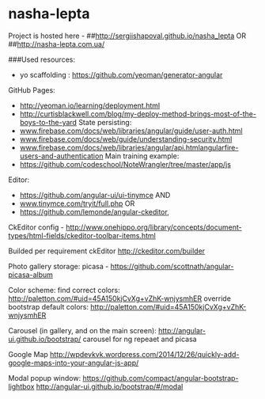 # nasha-lepta

Project is hosted here - 
##http://sergiishapoval.github.io/nasha_lepta
OR 
##http://nasha-lepta.com.ua/

###Used resources:
- yo scaffolding : https://github.com/yeoman/generator-angular

GitHub Pages:
- http://yeoman.io/learning/deployment.html
- http://curtisblackwell.com/blog/my-deploy-method-brings-most-of-the-boys-to-the-yard
State persisting:
- www.firebase.com/docs/web/libraries/angular/guide/user-auth.html
- www.firebase.com/docs/web/guide/understanding-security.html
- www.firebase.com/docs/web/libraries/angular/api.htmlangularfire-users-and-authentication
Main training example:
- https://github.com/codeschool/NoteWrangler/tree/master/app/js

Editor:
- https://github.com/angular-ui/ui-tinymce
AND
- www.tinymce.com/tryit/full.php
OR
- https://github.com/lemonde/angular-ckeditor,

CkEditor config - 
http://www.onehippo.org/library/concepts/document-types/html-fields/ckeditor-toolbar-items.html

Builded per requirement ckEditor
http://ckeditor.com/builder

Photo gallery storage:
picasa - https://github.com/scottnath/angular-picasa-album

Color scheme:
find correct colors: http://paletton.com/#uid=45A150kjCvXg+vZhK-wnjysmhER
override bootstrap default colors: http://paletton.com/#uid=45A150kjCvXg+vZhK-wnjysmhER


Carousel (in gallery, and on the main screen):
http://angular-ui.github.io/bootstrap/   carousel for ng repeaet and picasa

Google Map 
http://wpdevkvk.wordpress.com/2014/12/26/quickly-add-google-maps-into-your-angular-js-app/

Modal popup window: 
https://github.com/compact/angular-bootstrap-lightbox
http://angular-ui.github.io/bootstrap/#/modal
